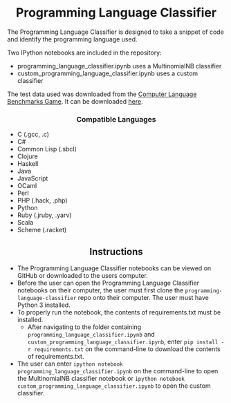 # <div align="center">Programming Language Classifier </div>

The Programming Language Classifier is designed to take a snippet of code and identify the programming language used.

Two IPython notebooks are included in the repository:
* programming_language_classifier.ipynb uses a MultinomialNB classifier
* custom_programming_language_classifier.ipynb uses a custom classifier

The test data used was downloaded from the [Computer Language Benchmarks Game](http://benchmarksgame.alioth.debian.org/). It can be downloaded [here](https://alioth.debian.org/snapshots.php?group_id=100815).

### <div align="center">Compatible Languages </div>
* C (.gcc, .c)
* C#
* Common Lisp (.sbcl)
* Clojure
* Haskell
* Java
* JavaScript
* OCaml
* Perl
* PHP (.hack, .php)
* Python
* Ruby (.jruby, .yarv)
* Scala
* Scheme (.racket)

## <div align="center">Instructions</div>

* The Programming Language Classifier notebooks can be viewed on GitHub or downloaded to the users computer.
* Before the user can open the Programming Language Classifier notebooks on their computer, the user must first clone the `programming-language-classifier` repo onto their computer. The user must have Python 3 installed.
* To properly run the notebook, the contents of requirements.txt must be installed.
  * After navigating to the folder containing `programming_language_classifier.ipynb` and `custom_programming_language_classifier.ipynb`, enter `pip install -r requirements.txt` on the command-line to download the contents of requirements.txt.
* The user can enter `ipython notebook programming_language_classifier.ipynb` on the command-line to open the MultinomialNB classifier notebook or `ipython notebook custom_programming_language_classifier.ipynb` to open the custom classifier.
